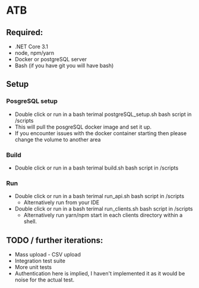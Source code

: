 # ATB

## Required:
* .NET Core 3.1
* node, npm/yarn
* Docker or postgreSQL server
* Bash (if you have git you will have bash)

## Setup

### PosgreSQL setup

* Double click or run in a bash terimal postgreSQL_setup.sh bash script in /scripts
* This will pull the posgreSQL docker image and set it up.
* If you encounter issues with the docker container starting then please change the volume to another area

### Build
* Double click or run in a bash terimal build.sh bash script in /scripts

### Run
* Double click or run in a bash terimal run_api.sh bash script in /scripts
    * Alternatively run from your IDE
* Double click or run in a bash terimal run_clients.sh bash script in /scripts
    * Alternatively run yarn/npm start in each clients directory within a shell.

## TODO / further iterations:

* Mass upload - CSV upload
* Integration test suite
* More unit tests
* Authentication here is implied, I haven't implemented it as it would be noise for the actual test.
